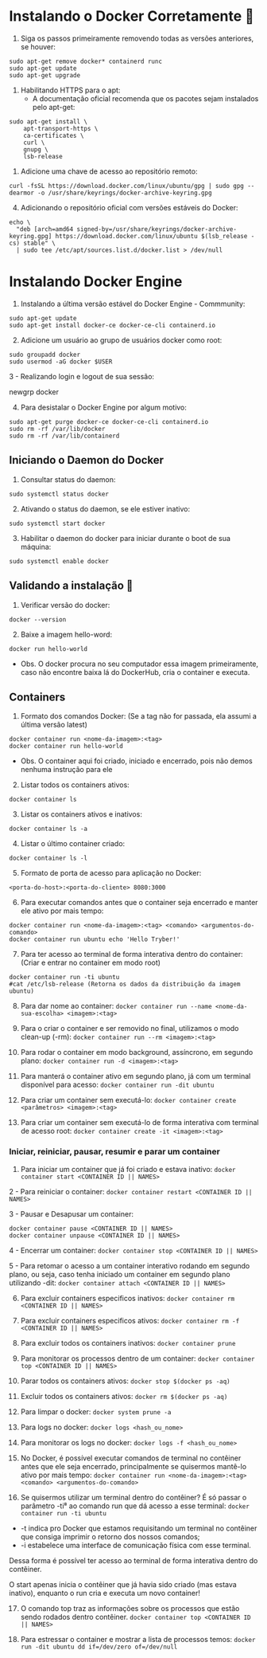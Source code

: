 # Instalando o Docker Corretamente :rocket:

1. Siga os passos primeiramente removendo todas as versões anteriores, se houver:
  
```
sudo apt-get remove docker* containerd runc
sudo apt-get update
sudo apt-get upgrade
```

1. Habilitando HTTPS para o apt:
    - A documentação oficial recomenda que os pacotes sejam instalados pelo apt-get:
  
```
sudo apt-get install \
    apt-transport-https \
    ca-certificates \
    curl \
    gnupg \
    lsb-release    
```
    
1. Adicione uma chave de acesso ao repositório remoto:  

`curl -fsSL https://download.docker.com/linux/ubuntu/gpg | sudo gpg --dearmor -o /usr/share/keyrings/docker-archive-keyring.gpg`

4. Adicionando o repositório oficial com versões estáveis do Docker:

```
echo \
  "deb [arch=amd64 signed-by=/usr/share/keyrings/docker-archive-keyring.gpg] https://download.docker.com/linux/ubuntu $(lsb_release -cs) stable" \
  | sudo tee /etc/apt/sources.list.d/docker.list > /dev/null
  ```
  
 # Instalando Docker Engine 

1. Instalando a última versão estável do Docker Engine - Commmunity:

```
sudo apt-get update
sudo apt-get install docker-ce docker-ce-cli containerd.io
```
2. Adicione um usuário ao grupo de usuários docker como root:

```
sudo groupadd docker
sudo usermod -aG docker $USER
```
3 - Realizando login e logout de sua sessão:

newgrp docker

4. Para desistalar o Docker Engine por algum motivo:

```
sudo apt-get purge docker-ce docker-ce-cli containerd.io
sudo rm -rf /var/lib/docker
sudo rm -rf /var/lib/containerd
```

## Iniciando o Daemon do Docker

1. Consultar status do daemon:

`sudo systemctl status docker`

2. Ativando o status do daemon, se ele estiver inativo:

`sudo systemctl start docker`

3. Habilitar o daemon do docker para iniciar durante o boot de sua máquina:

`sudo systemctl enable docker`

## Validando a instalação :runner:

1. Verificar versão do docker:

`docker --version`

2. Baixe a imagem hello-word:

`docker run hello-world`

- Obs. O docker procura no seu computador essa imagem primeiramente, caso não encontre baixa lá do DockerHub, cria o container e executa.

## Containers 

1. Formato dos comandos Docker: (Se a tag não for passada, ela assumi a última versão latest)

```
docker container run <nome-da-imagem>:<tag>
docker container run hello-world
```

- Obs. O container aqui foi criado, iniciado e encerrado, pois não demos nenhuma instrução para ele

2. Listar todos os containers ativos:

`docker container ls`

3. Listar os containers ativos e inativos:

`docker container ls -a`

4. Listar o último container criado:

`docker container ls -l`

5. Formato de porta de acesso para aplicação no Docker:

`<porta-do-host>:<porta-do-cliente>
8080:3000`

6. Para executar comandos antes que o container seja encerrado e manter ele ativo por mais tempo:

```
docker container run <nome-da-imagem>:<tag> <comando> <argumentos-do-comando>
docker container run ubuntu echo 'Hello Tryber!'
```

7. Para ter acesso ao terminal de forma interativa dentro do container: (Criar e entrar no container em modo root)

```
docker container run -ti ubuntu
#cat /etc/lsb-release (Retorna os dados da distribuição da imagem ubuntu)
```

8. Para dar nome ao container:
`docker container run --name <nome-da-sua-escolha> <imagem>:<tag>`

9. Para o criar o container e ser removido no final, utilizamos o modo clean-up (-rm):
`docker container run --rm <imagem>:<tag>`

10. Para rodar o container em modo background, assíncrono, em segundo plano:
`docker container run -d <imagem>:<tag>`

11. Para manterá o container ativo em segundo plano, já com um terminal disponível para acesso:
`docker container run -dit ubuntu`

12. Para criar um container sem executá-lo:
`docker container create <parâmetros> <imagem>:<tag>`

13. Para criar um container sem executá-lo de forma interativa com terminal de acesso root:
`docker container create -it <imagem>:<tag>`

### Iniciar, reiniciar, pausar, resumir e parar um container

1. Para iniciar um container que já foi criado e estava inativo:
`docker container start <CONTAINER ID || NAMES>`

2 - Para reiniciar o container:
`docker container restart <CONTAINER ID || NAMES>`

3 - Pausar e Desapusar um container:
```
docker container pause <CONTAINER ID || NAMES>
docker container unpause <CONTAINER ID || NAMES>
```
4 - Encerrar um container:
`docker container stop <CONTAINER ID || NAMES>`

5 - Para retomar o acesso a um container interativo rodando em segundo plano, ou seja, caso tenha iniciado um container em segundo plano utilizando -dit:
`docker container attach <CONTAINER ID || NAMES>`

6. Para excluir containers especificos inativos:
`docker container rm <CONTAINER ID || NAMES>`

7. Para excluir containers especificos ativos:
`docker container rm -f <CONTAINER ID || NAMES>`

8. Para excluir todos os containers inativos:
`docker container prune`

9. Para monitorar os processos dentro de um container:
`docker container top <CONTAINER ID || NAMES>`

10. Parar todos os containers ativos:
`docker stop $(docker ps -aq)`

11. Excluir todos os containers ativos:
`docker rm $(docker ps -aq)`

12. Para limpar o docker:
 `docker system prune -a`

13. Para logs no docker:
`docker logs <hash_ou_nome>`

14. Para monitorar os logs no docker:
`docker logs -f <hash_ou_nome>`

15. No Docker, é possível executar comandos de terminal no contêiner antes que ele seja encerrado, principalmente se quisermos mantê-lo ativo por mais tempo:
`docker container run <nome-da-imagem>:<tag> <comando> <argumentos-do-comando>` 

16. Se quisermos utilizar um terminal dentro do contêiner? É só passar o parâmetro -ti⁸ ao comando run que dá acesso a esse terminal:
`docker container run -ti ubuntu` 
- -t indica pro Docker que estamos requisitando um terminal no contêiner que consiga imprimir o retorno dos nossos comandos;
- -i estabelece uma interface de comunicação física com esse terminal.

Dessa forma é possível ter acesso ao terminal de forma interativa dentro do contêiner. 

O start apenas inicia o contêiner que já havia sido criado (mas estava inativo), enquanto o run cria e executa um novo container!

17. O comando top traz as informações sobre os processos que estão sendo rodados dentro contêiner. 
`docker container top <CONTAINER ID || NAMES>`

18. Para estressar o container e mostrar a lista de processos temos:
`docker run -dit ubuntu dd if=/dev/zero of=/dev/null `